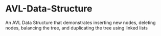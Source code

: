 # AVL-Data-Structure
An AVL Data Structure that demonstrates inserting new nodes, deleting nodes, balancing the tree, and duplicating the tree using linked lists
